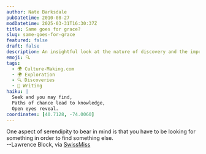 ```yaml
---
author: Nate Barksdale
pubDatetime: 2010-08-27
modDatetime: 2025-03-31T16:30:37Z
title: Same goes for grace?
slug: same-goes-for-grace
featured: false
draft: false
description: An insightful look at the nature of discovery and the importance of intention in our explorations.
emoji: 🔍
tags:
  - 🌍 Culture-Making.com
  - 🌍 Exploration
  - 🔍 Discoveries
  - 📝 Writing
haiku: |
  Seek and you may find,  
  Paths of chance lead to knowledge,  
  Open eyes reveal.
coordinates: [40.7128, -74.0060]
---
```


One aspect of serendipity to bear in mind is that you have to be looking for something in order to find something else.  
--Lawrence Block, via [SwissMiss](http://web.archive.org/web/20241102213542/https://www.swiss-miss.com/2010/08/the-accidental-news-explorer.html)

